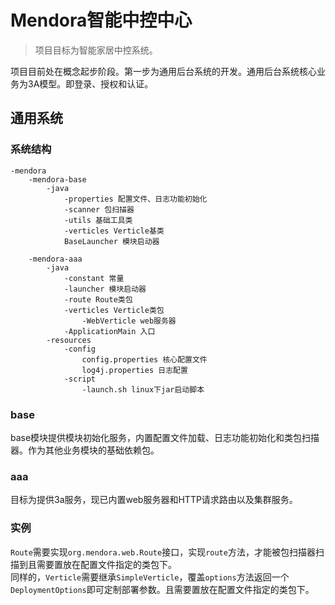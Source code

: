 # Mendora智能中控中心
> 项目目标为智能家居中控系统。  

项目目前处在概念起步阶段。第一步为通用后台系统的开发。通用后台系统核心业务为3A模型。即登录、授权和认证。
## 通用系统
### 系统结构

    -mendora
        -mendora-base
            -java 
                -properties 配置文件、日志功能初始化
                -scanner 包扫描器
                -utils 基础工具类
                -verticles Verticle基类
                BaseLauncher 模块启动器
  
        -mendora-aaa
            -java
                -constant 常量
                -launcher 模块启动器
                -route Route类包
                -verticles Verticle类包
                    -WebVerticle web服务器
                -ApplicationMain 入口
            -resources
                -config
                    config.properties 核心配置文件
                    log4j.properties 日志配置
                -script
                    -launch.sh linux下jar启动脚本
                    
### base
base模块提供模块初始化服务，内置配置文件加载、日志功能初始化和类包扫描器。作为其他业务模块的基础依赖包。

### aaa
目标为提供3a服务，现已内置web服务器和HTTP请求路由以及集群服务。

### 实例
`Route`需要实现`org.mendora.web.Route`接口，实现`route`方法，才能被包扫描器扫描到且需要置放在配置文件指定的类包下。  
同样的，`Verticle`需要继承`SimpleVerticle`，覆盖`options`方法返回一个`DeploymentOptions`即可定制部署参数。且需要置放在配置文件指定的类包下。


